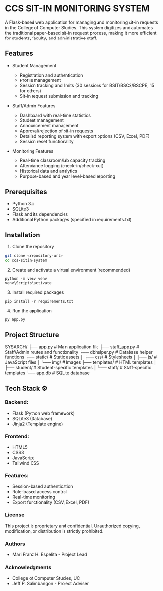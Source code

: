 # CCS SIT-IN MONITORING SYSTEM

A Flask-based web application for managing and monitoring sit-in requests in the College of Computer Studies. This system digitizes and automates the traditional paper-based sit-in request process, making it more efficient for students, faculty, and administrative staff.

## Features

- Student Management
  - Registration and authentication
  - Profile management
  - Session tracking and limits (30 sessions for BSIT/BSCS/BSCPE, 15 for others)
  - Sit-in request submission and tracking

- Staff/Admin Features
  - Dashboard with real-time statistics
  - Student management
  - Announcement management
  - Approval/rejection of sit-in requests
  - Detailed reporting system with export options (CSV, Excel, PDF)
  - Session reset functionality

- Monitoring Features
  - Real-time classroom/lab capacity tracking
  - Attendance logging (check-in/check-out)
  - Historical data and analytics
  - Purpose-based and year level-based reporting

## Prerequisites

- Python 3.x
- SQLite3
- Flask and its dependencies
- Additional Python packages (specified in requirements.txt)

## Installation

1. Clone the repository
```bash
git clone <repository-url>
cd ccs-sitin-system
```

2. Create and activate a virtual environment (recommended)
```
python -m venv venv
venv\Scripts\activate 
```

3. Install required packages
```
pip install -r requirements.txt
```

4. Run the application
```
py app.py
```

## Project Structure
SYSARCH/
├── app.py                 # Main application file
├── staff_app.py           # Staff/Admin routes and functionality
├── dbhelper.py           # Database helper functions
├── static/               # Static assets
│   ├── css/             # Stylesheets
│   ├── js/              # JavaScript files
│   └── img/             # Images
├── templates/            # HTML templates
│   ├── student/         # Student-specific templates
│   └── staff/           # Staff-specific templates
└── app.db               # SQLite database

## Tech Stack ⚙️
### Backend:

- Flask (Python web framework)
- SQLite3 (Database)
- Jinja2 (Template engine)

### Frontend:

- HTML5
- CSS3
- JavaScript
- Tailwind CSS

### Features:

- Session-based authentication
- Role-based access control
- Real-time monitoring
- Export functionality (CSV, Excel, PDF)

### License
This project is proprietary and confidential. Unauthorized copying, modification, or distribution is strictly prohibited.

### Authors
- Mari Franz H. Espelita - Project Lead

### Acknowledgments
- College of Computer Studies, UC
- Jeff P. Salimbangon - Project Adviser